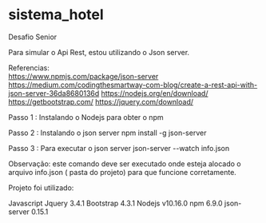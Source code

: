 # sistema_hotel
Desafio Senior

Para simular o Api Rest, estou utilizando o Json server.

Referencias:  
https://www.npmjs.com/package/json-server
https://medium.com/codingthesmartway-com-blog/create-a-rest-api-with-json-server-36da8680136d
https://nodejs.org/en/download/
https://getbootstrap.com/
https://jquery.com/download/


Passo 1 : Instalando o Nodejs para obter o npm 

Passo 2 : Instalando o json server 
npm install -g json-server 

Passo 3 : Para executar o json server 
json-server --watch info.json    

Observação: este comando deve ser executado onde esteja alocado o arquivo info.json ( pasta do projeto) para que funcione corretamente.


Projeto foi utilizado:

Javascript
Jquery    3.4.1
Bootstrap 4.3.1
Nodejs v10.16.0
npm 6.9.0
json-server 0.15.1
